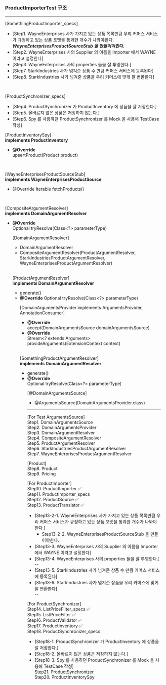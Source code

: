 
### ProductImporterTest 구조

---
[SomethingProductImporter_specs]     
* [Step1. WayneEnterprises 사가 가지고 있는 상품 목록만큼 우리 커머스 서비스가 규정하고 있는 상품 포맷을 통과한 개수가 나와야한다.    
  ***WayneEnterprisesProductSourceStub 을 만들어야한다.***
* [Step2. WayneEnterprises 사의 Supplier 의 이름을 Importer 에서 WAYNE 이라고 설정한다]
* [Step3. WayneEnterprises 사의 properties 들을 잘 투영한다.]
* [Step7. StarkIndustries 사가 넘겨준 상품 수 만큼 커머스 서비스에 등록된다]
* [Step8. StarkIndustries 사가 넘겨준 상품을 우리 커머스에 맞게 잘 변환한다]

<br/>

[ProductSynchronizer_specs]   
* [Step4. ProductSynchronizer 가 ProductInventory 에 상품을 잘 저장한다.]
* [Step5. 올바르지 않은 상품은 저장하지 않는다.]
* [Step6. Spy 를 사용하던 ProductSynchronizer 를 Mock 을 사용해 TestCase 작성]

[ProductInventorySpy]   
**implements ProductInventory**
* **@Override**    
  upsertProduct(Product product)

<br/>

[WayneEnterprisesProductSourceStub]    
**implements WayneEnterprisesProductSource**
* @Override
  Iterable<WayneEnterprisesProduct> fetchProducts()

<br/>

[CompositeArgumentResolver]     
**implements DomainArgumentResolver** 
* **@Override**     
  Optional<Object> tryResolve(Class<?> parameterType)

<br/>
   
[DomainArgumentResolver]   
* DomainArgumentResolver
* CompositeArgumentResolver(ProductArgumentResolver, StarkIndustriesProductArgumentResolver, WayneEnterprisesProductArgumentResolver)

<br/>

[ProductArgumentResolver]    
**implements DomainArgumentResolver**
* generate()
* **@Override**
  Optional<Object> tryResolve(Class<?> parameterType)

<br/>

[DomainArgumentsProvider implements ArgumentsProvider, AnnotationConsumer<DomainArgumentsSource>]     
* **@Override**    
  accept(DomainArgumentsSource domainArgumentsSource) 
* **@Override**    
  Stream<? extends Arguments> provideArguments(ExtensionContext context)

<br/>

[SomethingProductArgumentResolver]        
**implements DomainArgumentResolver**
* generate()
* **@Override**    
  Optional<Object> tryResolve(Class<?> parameterType)

<br/>

[@DomainArgumentsSource]
* @ArgumentsSource(DomainArgumentsProvider.class)


---

[For Test ArgumentsSource]   
Step1. DomainArgumentsSource   
Step2. DomainArgumentsProvider   
Step3. DomainArgumentResolver    
Step4. CompositeArgumentResolver    
Step5. ProductArgumentResolver     
Step6. StarkIndustriesProductArgumentResolver     
Step7. WayneEnterprisesProductArgumentResolver    

[Product]   
Step8. Product   
Step9. Pricing

[For ProductImporter]   
Step10. ProductImporter ✅   
Step11. ProductImporter_specs   
Step12. ProductSource ✅  
Step13. ProductTranslator ✅
* [Step13-2-1. WayneEnterprises 사가 가지고 있는 상품 목록만큼 우리 커머스 서비스가 규정하고 있는 상품 포맷을 통과한 개수가 나와야한다.]   
  * Step13-2-2. WayneEnterprisesProductSourceStub 을 만들어야한다.
* [Step13-3. WayneEnterprises 사의 Supplier 의 이름을 Importer 에서 WAYNE 이라고 설정한다]
* [Step13-4. WayneEnterprises 사의 properties 들을 잘 투영한다.]   
--
* [Step13-5. StarkIndustries 사가 넘겨준 상품 수 만큼 커머스 서비스에 등록된다]
* [Step13-6. StarkIndustries 사가 넘겨준 상품을 우리 커머스에 맞게 잘 변환한다]   
--

[For ProductSynchronizer]   
Step14. ListPriceFilter_specs ✅   
Step15. ListPriceFilter ✅   
Step16. ProductValidator ✅   
Step17. ProductInventory ✅   
Step18. ProductSynchronizer_specs   
* [Step18-1. ProductSynchronizer 가 ProductInventory 에 상품을 잘 저장한다.]
* [Step18-2. 올바르지 않은 상품은 저장하지 않는다.]
* [Step18-3. Spy 를 사용하던 ProductSynchronizer 를 Mock 을 사용해 TestCase 작성]   
Step21. ProductSynchronizer   
Step20. ProductInventorySpy    


